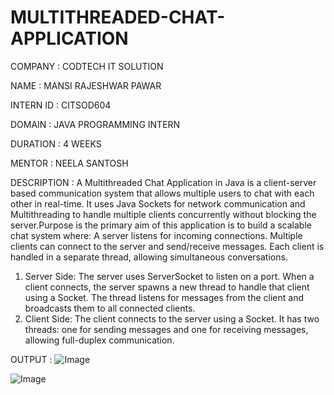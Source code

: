 # MULTITHREADED-CHAT-APPLICATION

COMPANY : CODTECH IT SOLUTION

NAME : MANSI RAJESHWAR PAWAR

INTERN ID : CITSOD604

DOMAIN : JAVA PROGRAMMING INTERN

DURATION : 4 WEEKS

MENTOR : NEELA SANTOSH

DESCRIPTION : A Multithreaded Chat Application in Java is a client-server based communication system that allows multiple users to chat with each other in real-time. It uses Java Sockets for network communication and Multithreading to handle multiple clients concurrently without blocking the server.Purpose is the primary aim of this application is to build a scalable chat system where:
A server listens for incoming connections.
Multiple clients can connect to the server and send/receive messages.
Each client is handled in a separate thread, allowing simultaneous conversations.
1. Server Side:
The server uses ServerSocket to listen on a port.
When a client connects, the server spawns a new thread to handle that client using a Socket.
The thread listens for messages from the client and broadcasts them to all connected clients.
2. Client Side:
The client connects to the server using a Socket.
It has two threads: one for sending messages and one for receiving messages, allowing full-duplex communication.

OUTPUT : 
![Image](https://github.com/user-attachments/assets/1f82ab82-d1c9-4b80-9f4f-21a6e9556799)

![Image](https://github.com/user-attachments/assets/b3fd90e1-8f95-4264-8023-893f09982d38)


